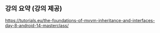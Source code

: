 ## 강의 요약 (강의 제공)

https://tutorials.eu/the-foundations-of-mvvm-inheritance-and-interfaces-day-8-android-14-masterclass/
